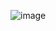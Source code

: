 ![image](https://user-images.githubusercontent.com/77719278/159108328-1bdc279c-6b3b-48d7-8243-105f47199b62.png)
